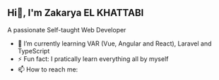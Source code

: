 ## Hi👋, I'm Zakarya EL KHATTABI

 A passionate Self-taught Web Developer



- 🌱 I’m currently learning VAR (Vue, Angular and React), Laravel and TypeScript
- ⚡ Fun fact: I pratically learn everything all by myself
- 📫 How to reach me: 

